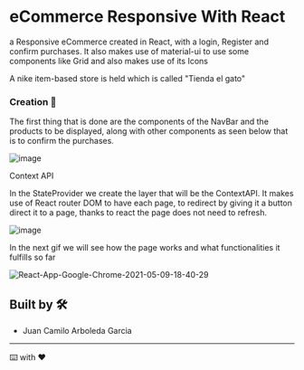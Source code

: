 # eCommerce Responsive With React

a Responsive eCommerce created in React, with a login, Register and confirm purchases. It also makes use of material-ui to use some components like Grid and also makes use of its Icons

A nike item-based store is held which is called "Tienda el gato"

### Creation  🔧

The first thing that is done are the components of the NavBar and the products to be displayed, along with other components as seen below that is to confirm the purchases.

![image](https://user-images.githubusercontent.com/50644185/117556753-d4805b80-b031-11eb-80d6-713ba4d92040.png)

Context API

In the StateProvider we create the layer that will be the ContextAPI.
It makes use of React router DOM to have each page, to redirect by giving it a button direct it to a page, thanks to react the page does not need to refresh.

![image](https://user-images.githubusercontent.com/50644185/117589589-11128c80-b0f0-11eb-96d0-97be8777c7ef.png)


In the next gif we will see how the page works and what functionalities it fulfills so far

![React-App-Google-Chrome-2021-05-09-18-40-29](https://user-images.githubusercontent.com/50644185/117590853-00b1e000-b0f7-11eb-8d3c-9f47588ef72f.gif)



## Built by 🛠️
* Juan Camilo Arboleda Garcia 

---
⌨️ with ❤️ 
